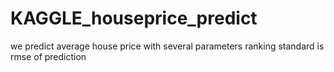# KAGGLE_houseprice_predict
we predict average house price with several parameters
ranking standard is rmse of prediction





